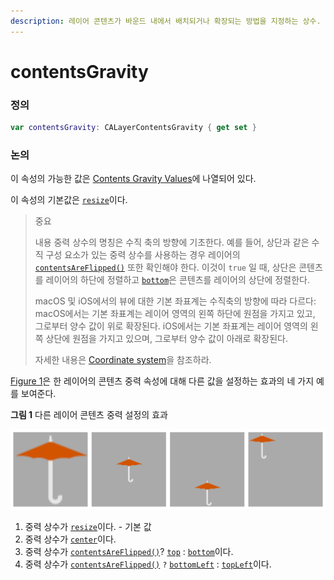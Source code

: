 ```yaml
---
description: 레이어 콘텐츠가 바운드 내에서 배치되거나 확장되는 방법을 지정하는 상수.
---
```


# contentsGravity

### 정의

```swift
var contentsGravity: CALayerContentsGravity { get set }
```

### 논의

이 속성의 가능한 값은 [Contents Gravity Values](https://developer.apple.com/documentation/quartzcore/calayer/contents_gravity_values)에 나열되어 있다.

이 속성의 기본값은 [`resize`](https://developer.apple.com/documentation/quartzcore/calayercontentsgravity/1410811-resize)이다.

> 중요
>
> 내용 중력 상수의 명칭은 수직 축의 방향에 기초한다. 예를 들어, 상단과 같은 수직 구성 요소가 있는 중력 상수를 사용하는 경우 레이어의 [`contentsAreFlipped()`](https://developer.apple.com/documentation/quartzcore/calayer/1410777-contentsareflipped) 또한 확인해야 한다. 이것이 `true` 일 때, 상단은 콘텐츠를 레이어의 하단에 정렬하고 [`bottom`](https://developer.apple.com/documentation/quartzcore/calayercontentsgravity/1410919-bottom)은 콘텐츠를 레이어의 상단에 정렬한다.
>
> macOS 및 iOS에서의 뷰에 대한 기본 좌표계는 수직축의 방향에 따라 다르다: macOS에서는 기본 좌표계는 레이어 영역의 왼쪽 하단에 원점을 가지고 있고, 그로부터 양수 값이 위로 확장된다. iOS에서는 기본 좌표계는 레이어 영역의 왼쪽 상단에 원점을 가지고 있으며, 그로부터 양수 값이 아래로 확장된다.
>
> 자세한 내용은 [Coordinate system](https://developer.apple.com/library/content/documentation/General/Conceptual/Devpedia-CocoaApp/CoordinateSystem.html)을 참조하라.

[Figure 1](https://developer.apple.com/documentation/quartzcore/calayer/1410872-contentsgravity#2851774)은 한 레이어의 콘텐츠 중력 속성에 대해 다른 값을 설정하는 효과의 네 가지 예를 보여준다.

**그림 1** 다른 레이어 콘텐츠 중력 설정의 효과

![](.gitbook/assets/contents_gravity.png)

1. 중력 상수가 [`resize`](https://developer.apple.com/documentation/quartzcore/calayercontentsgravity/1410811-resize)이다. - 기본 값
2. 중력 상수가 [`center`](https://developer.apple.com/documentation/quartzcore/calayercontentsgravity/1410982-center)이다.
3. 중력 상수가 [`contentsAreFlipped()`](https://developer.apple.com/documentation/quartzcore/calayer/1410777-contentsareflipped)? [`top`](https://developer.apple.com/documentation/quartzcore/calayercontentsgravity/1410913-top) : [`bottom`](https://developer.apple.com/documentation/quartzcore/calayercontentsgravity/1410919-bottom)이다.
4. 중력 상수가 [`contentsAreFlipped()`](https://developer.apple.com/documentation/quartzcore/calayer/1410777-contentsareflipped) `?` [`bottomLeft`](https://developer.apple.com/documentation/quartzcore/calayercontentsgravity/1410964-bottomleft) : [`topLeft`](https://developer.apple.com/documentation/quartzcore/calayercontentsgravity/1410738-topleft)이다.

